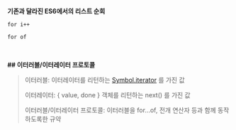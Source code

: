 **기존과 달라진 ES6에서의 리스트 순회**

`for i++`

`for of`

<br />

**## 이터러블/이터레이터 프로토콜**

> 이터러블: 이터레이터를 리턴하는 [Symbol.iterator]() 를 가진 값
>
> 이터레이터: { value, done } 객체를 리턴하는 next() 를 가진 값
>
> 이터러블/이터레이터 프로토콜: 이터러블을 for...of, 전개 연산자 등과 함께 동작하도록한 규약
